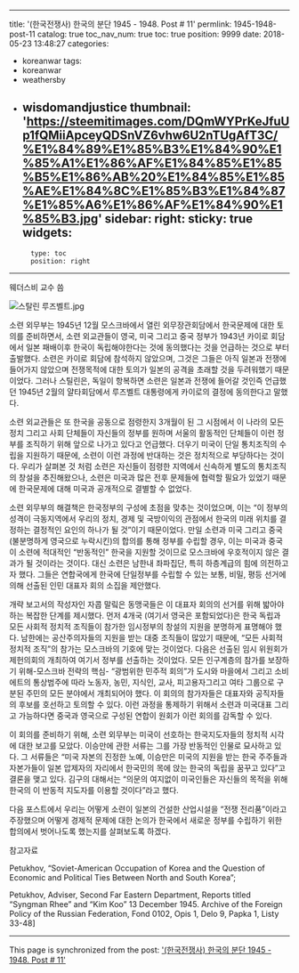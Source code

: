 
---
title: '(한국전쟁사) 한국의 분단 1945 - 1948. Post # 11'
permlink: 1945-1948-post-11
catalog: true
toc_nav_num: true
toc: true
position: 9999
date: 2018-05-23 13:48:27
categories:
- koreanwar
tags:
- koreanwar
- weathersby
- wisdomandjustice
thumbnail: 'https://steemitimages.com/DQmWYPrKeJfuUp1fQMiiApceyQDSnVZ6vhw6U2nTUgAfT3C/%E1%84%89%E1%85%B3%E1%84%90%E1%85%A1%E1%86%AF%E1%84%85%E1%85%B5%E1%86%AB%20%E1%84%85%E1%85%AE%E1%84%8C%E1%85%B3%E1%84%87%E1%85%A6%E1%86%AF%E1%84%90%E1%85%B3.jpg'
sidebar:
    right:
        sticky: true
widgets:
    -
        type: toc
        position: right
---


웨더스비 교수 씀

![스탈린 루즈벨트.jpg](https://steemitimages.com/DQmWYPrKeJfuUp1fQMiiApceyQDSnVZ6vhw6U2nTUgAfT3C/%E1%84%89%E1%85%B3%E1%84%90%E1%85%A1%E1%86%AF%E1%84%85%E1%85%B5%E1%86%AB%20%E1%84%85%E1%85%AE%E1%84%8C%E1%85%B3%E1%84%87%E1%85%A6%E1%86%AF%E1%84%90%E1%85%B3.jpg)

소련 외무부는 1945년 12월 모스크바에서 열린 외무장관회담에서 한국문제에 대한 토의를 준비하면서, 소련 외교관들이 영국, 미국 그리고 중국 정부가 1943년 카이로 회담에서 일본 패배이후 한국이 독립해야한다는 것에 동의했다는 것을 언급하는 것으로 부터 출발했다. 소련은 카이로 회담에 참석하지 않았으며, 그것은 그들은 아직 일본과 전쟁에 들어가지 않았으며 전쟁목적에 대한 토의가 일본의 공격을 초래할 것을 두려워했기 때문이었다. 그러나 스틸린은, 독일이 항복하면 소련은 일본과 전쟁에 들어갈 것인즉 언급했던 1945년 2월의 얄타회담에서 루즈벨트 대통령에게 카이로의 결정에 동의한다고 말했다.


소련 외교관들은 또 한국을 공동으로 점령한지 3개월이 된 그 시점에서 이 나라의 모든 정치 그리고 사회 단체들이 자신들의 정부를 원하며 서울의 활동적인 단체들이 이런 정부를 조직하기 위해 앞으로 나가고 있다고 언급했다. 더우기 미국이 단일 통치조직의 수립을 지원하기 때문에, 소련이 이런 과정에 반대하는 것은 정치적으로 부당하다는 것이다.  우리가 살펴본 것 처럼 소련은 자신들이 점령한 지역에서 신속하게 별도의 통치조직의 창설을 추진해왔으나, 소련은 미국과 많은 전후 문제들에 협력할 필요가 있었기 때문에 한국문제에 대해 미국과 공개적으로 결별할 수 없었다. 

소련 외무부의 해결책은 한국정부의 구성에 초점을 맞추는 것이었으며, 이는 “이 정부의 성격이 극동지역에서 우리의 정치, 경제 및 국방이익의 관점에서 한국의 미래 위치를 결정하는 결정적인 요인의 하나가 될 것”이기 때문이었다.  만일 소련과 미국 그리고 중국(불분명하게 영국으로 누락시킨)의 합의를 통해 정부를 수립할 경우, 이는 미국과 중국이 소련에 적대적인 “반동적인” 한국을 지원할 것이므로 모스크바에 우호적이지 않은 결과가 될 것이라는 것이다. 대신 소련은 남한내 좌파집단, 특히 하층계급의 힘에 의전하고자 했다. 그들은 연합국에게 한국에 단일정부를 수립할 수 있는 보통, 비밀, 평등 선거에 의해 선출된 인민 대표자 회의 소집을 제안했다. 


개략 보고서의 작성자인 자콥 말맄은 동맹국들은 이 대표자 회의의 선거를 위해 밟아야 하는 복잡한 단계를 제시했다. 먼저 4개국 (여기서 영국은 포함되었다)은 한국 독립과 모든 사회적 정치적 조직들이 참가한 임시정부의 창설의 지원을 분명하게 표명해야 했다. 남한에는 공산주의자들의 지원을 받는 대중 조직들이 많았기 때문에, “모든 사회적 정치적 조직”의 참가는 모스크바의 기호에 맞는 것이었다. 다음은 선출된 임시 위원회가 제헌의회의 개최하여 여기서 정부를 선출하는 것이었다. 모든 인구계층의 참가를 보장하기 위해-모스크바 전략의 핵심- “광범위한 민주적 회의”가 도시와 마을에서 그리고 소비에트의 통상범주에 따라 노동자, 농민, 지식인, 교사, 피고용자그리고 여타 그룹으로 구분된 주민의 모든 분야에서 개최되어야 했다. 이 회의의 참가자들은 대표자와 공직자들의 후보를 호선하고 토의할 수 있다. 이런 과정을 통제하기 위해서 소련과 미국대표 그리고 가능하다면 중국과 영국으로 구성된 연합이 원회가 이런 회의를 감독할 수 있다.

이 회의를 준비하기 위해, 소련 외무부는 미국이 선호하는 한국지도자들의 정치적 시각에 대한 보고를 모았다. 이승만에 관한 서류는 그를 가장 반동적인 인물로 묘사하고 있다. 그 서류들은 “미국 자본의 진정한 노예, 이승만은 미국의 지원을 받는 한국 주주들과 자본가들이 일본 압제자의 자리에서 한국민의 목에 앉는 한국의 독립을 꿈꾸고 있다”고 결론을 맺고 있다. 김구의 대해서는 “의문의 여지없이 미국인들은 자신들의 목적을 위해 한국의 이 반동적 지도자를 이용할 것이다”라고 했다.

다음 포스트에서 우리는 어떻게 소련이 일본의 건설한 산업시설을 “전쟁 전리품”이라고 주장했으며 어떻게 경제적 문제에 대한 논의가 한국에서 새로운 정부를 수립하기 위한 합의에서 벗어나도록 했는지를 살펴보도록 하겠다.

참고자료

Petukhov, “Soviet-American Occupation of Korea and the Question of Economic and Political Ties Between North and South Korea”; 

Petukhov, Adviser, Second Far Eastern Department, Reports titled “Syngman Rhee” and “Kim Koo” 13 December 1945. Archive of the Foreign Policy of the Russian Federation, Fond 0102, Opis 1, Delo 9, Papka 1, Listy 33-48]

- - -

This page is synchronized from the post: ['(한국전쟁사) 한국의 분단 1945 - 1948. Post # 11'](https://steemit.com/@wisdomandjustice/1945-1948-post-11)

